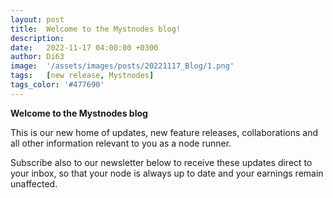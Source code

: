 ```yaml
---
layout: post
title:  Welcome to the Mystnodes blog!
description:
date:   2022-11-17 04:00:00 +0300
author: Di63
image:  '/assets/images/posts/20221117_Blog/1.png'
tags:   [new release, Mystnodes]
tags_color: '#477690'
---
```

**Welcome to the Mystnodes blog**

This is our new home of updates, new feature releases, collaborations and all other information relevant to you as a node runner. 

Subscribe also to our newsletter below to receive these updates direct to your inbox, so that your node is always up to date and your earnings remain unaffected. 

